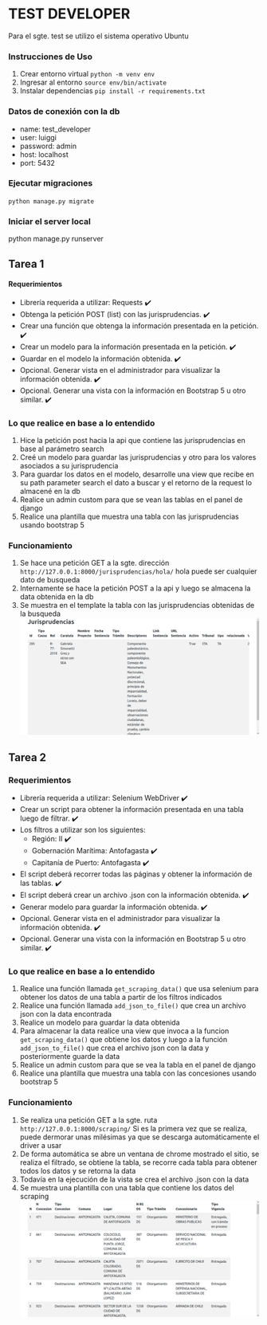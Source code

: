 # TEST DEVELOPER
Para el sgte. test se utilizo el sistema operativo Ubuntu
### Instrucciones de Uso
1. Crear entorno virtual
`python -m venv env`
2. Ingresar al entorno
`source env/bin/activate`
3. Instalar dependencias
`pip install -r requirements.txt`
### Datos de conexión con la db
- name: test_developer
- user: luiggi
- password: admin
- host: localhost
- port: 5432
### Ejecutar migraciones 
`python manage.py migrate`
### Iniciar el server local
python manage.py runserver

## Tarea 1
#### Requerimientos
- Librería requerida a utilizar: Requests :heavy_check_mark:
- Obtenga la petición POST (list) con las jurisprudencias. :heavy_check_mark:
- Crear una función que obtenga la información presentada en la petición. :heavy_check_mark:
- Crear un modelo para la información presentada en la petición. :heavy_check_mark:
- Guardar en el modelo la información obtenida. :heavy_check_mark:
- Opcional. Generar vista en el administrador para visualizar la información obtenida. :heavy_check_mark:
- Opcional. Generar una vista con la información en Bootstrap 5 u otro similar. :heavy_check_mark:

### Lo que realice en base a lo entendido
1. Hice la petición post hacia la api que contiene las jurisprudencias en base al parámetro search
2. Creé un modelo para guardar las jurisprudencias y otro para los valores asociados a su jurisprudencia
3. Para guardar los datos en el modelo, desarrolle una view que recibe en su path parameter search el dato a buscar y el retorno de la request lo almacené en la db
4. Realice un admin custom para que se vean las tablas en el panel de django
5. Realice una plantilla que muestra una tabla con las jurisprudencias usando bootstrap 5

### Funcionamiento
1. Se hace una petición GET a la sgte. dirección
`http://127.0.0.1:8000/jurisprudencias/hola/`
hola puede ser cualquier dato de busqueda
2. Internamente se hace la petición POST a la api y luego se almacena la data obtenida en la db
3. Se muestra en el template la tabla con las jurisprudencias obtenidas de la busqueda
![Tabla con datos de la request](images/tabla_jurisprudencias.png)

## Tarea 2
### Requerimientos
- Librería requerida a utilizar: Selenium WebDriver :heavy_check_mark:
- Crear un script para obtener la información presentada en una tabla luego de filtrar. :heavy_check_mark:
- Los filtros a utilizar son los siguientes:
    - Región: II :heavy_check_mark:
    - Gobernación Marítima: Antofagasta :heavy_check_mark:
    - Capitanía de Puerto: Antofagasta :heavy_check_mark:
- El script deberá recorrer todas las páginas y obtener la información de las tablas. :heavy_check_mark:
- El script deberá crear un archivo .json con la información obtenida. :heavy_check_mark:
- Generar modelo para guardar la información obtenida. :heavy_check_mark:
- Opcional. Generar vista en el administrador para visualizar la información obtenida. :heavy_check_mark:
- Opcional. Generar una vista con la información en Bootstrap 5 u otro similar. :heavy_check_mark:

### Lo que realice en base a lo entendido
1. Realice una función llamada `get_scraping_data()` que usa selenium para obtener los datos de una tabla a partir de los filtros indicados
2. Realice una función llamada `add_json_to_file()` que crea un archivo json con la data encontrada
3. Realice un modelo para guardar la data obtenida
4. Para almacenar la data realice una view que invoca a la funcion `get_scraping_data()` que obtiene los datos y luego a la función `add_json_to_file()` que crea el archivo json con la data y posteriormente guarde la data
5. Realice un admin custom para que se vea la tabla en el panel de django
6. Realice una plantilla que muestra una tabla con las  concesiones usando bootstrap 5

### Funcionamiento
1. Se realiza una petición GET a la sgte. ruta
`http://127.0.0.1:8000/scraping/`
Si es la primera vez que se realiza, puede dermorar unas milésimas ya que se descarga automáticamente el driver a usar
2. De forma automática se abre un ventana de chrome mostrado el sitio, se realiza el filtrado, se obtiene la tabla, se recorre cada tabla para obtener todos los datos y se retorna la data
3. Todavía en la ejecución de la vista se crea el archivo .json con la data
4. Se muestra una plantilla con una tabla que contiene los datos del scraping
![Tabla con las concesiones](images/tabla_concesiones.png)
